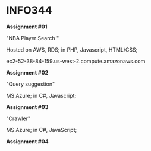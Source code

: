 # INFO344
**Assignment #01**

"NBA Player Search "

Hosted on AWS, RDS; in PHP, Javascript, HTML/CSS;

ec2-52-38-84-159.us-west-2.compute.amazonaws.com

**Assignment #02**

"Query suggestion"

MS Azure; in C#, Javascript;

**Assignment #03**

"Crawler"

MS Azure; in C#, JavaScript;

**Assignment #04**


